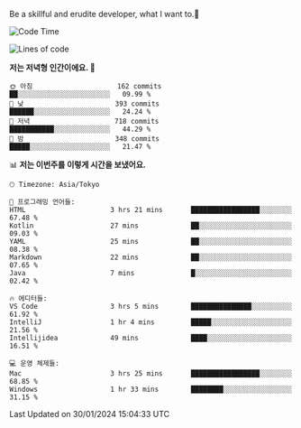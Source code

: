 Be a skillful and erudite developer, what I want to.👶

<!--START_SECTION:waka-->
![Code Time](http://img.shields.io/badge/Code%20Time-425%20hrs%2056%20mins-blue)

![Lines of code](https://img.shields.io/badge/%EC%A0%80%EB%8A%94%20%EC%97%AC%ED%83%9C%EA%B9%8C%EC%A7%80%20-756.1%20thousand%20%EC%A4%84%EC%9D%98%20%EC%BD%94%EB%93%9C%EB%A5%BC%20%EC%9E%91%EC%84%B1%ED%96%88%EC%96%B4%EC%9A%94.-blue)

**저는 저녁형 인간이에요. 🦉** 

```text
🌞 아침                     162 commits         ██░░░░░░░░░░░░░░░░░░░░░░░   09.99 % 
🌆 낮　                     393 commits         ██████░░░░░░░░░░░░░░░░░░░   24.24 % 
🌃 저녁                     718 commits         ███████████░░░░░░░░░░░░░░   44.29 % 
🌙 밤　                     348 commits         █████░░░░░░░░░░░░░░░░░░░░   21.47 % 
```


📊 **저는 이번주를 이렇게 시간을 보냈어요.** 

```text
🕑︎ Timezone: Asia/Tokyo

💬 프로그래밍 언어들: 
HTML                     3 hrs 21 mins       █████████████████░░░░░░░░   67.48 % 
Kotlin                   27 mins             ██░░░░░░░░░░░░░░░░░░░░░░░   09.03 % 
YAML                     25 mins             ██░░░░░░░░░░░░░░░░░░░░░░░   08.38 % 
Markdown                 22 mins             ██░░░░░░░░░░░░░░░░░░░░░░░   07.65 % 
Java                     7 mins              █░░░░░░░░░░░░░░░░░░░░░░░░   02.42 % 

🔥 에디터들: 
VS Code                  3 hrs 5 mins        ███████████████░░░░░░░░░░   61.92 % 
IntelliJ                 1 hr 4 mins         █████░░░░░░░░░░░░░░░░░░░░   21.56 % 
Intellijidea             49 mins             ████░░░░░░░░░░░░░░░░░░░░░   16.51 % 

💻 운영 체제들: 
Mac                      3 hrs 25 mins       █████████████████░░░░░░░░   68.85 % 
Windows                  1 hr 33 mins        ████████░░░░░░░░░░░░░░░░░   31.15 % 
```


 Last Updated on 30/01/2024 15:04:33 UTC
<!--END_SECTION:waka-->
